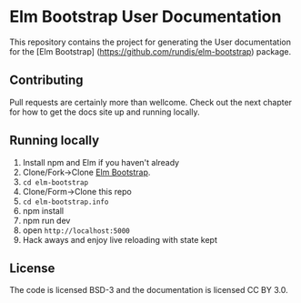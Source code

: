 # Elm Bootstrap User Documentation

This repository contains the project for generating the User documentation for the [Elm Bootstrap]
(https://github.com/rundis/elm-bootstrap) package.



## Contributing
Pull requests are certainly more than wellcome. Check out the next chapter for how to get the docs site up and running locally.



## Running locally

1. Install npm and Elm if you haven't already
1. Clone/Fork->Clone [Elm Bootstrap](https://github.com/rundis/elm-bootstrap).
1. `cd elm-bootstrap`
1. Clone/Form->Clone this repo
1. `cd elm-bootstrap.info`
1. npm install
1. npm run dev
1. open `http://localhost:5000`
1. Hack aways and enjoy live reloading with state kept









## License
The code is licensed BSD-3 and the documentation is licensed CC BY 3.0.
